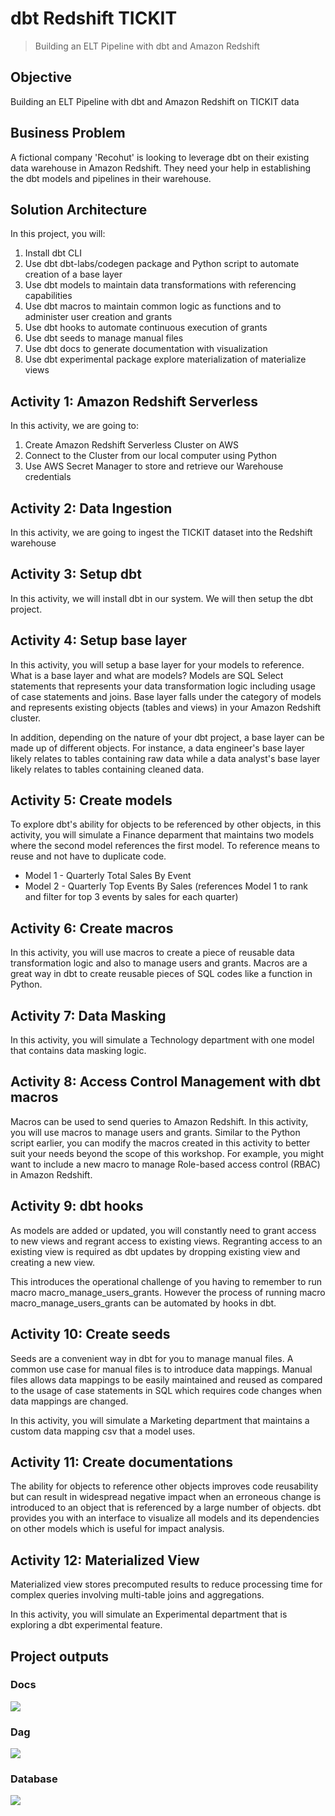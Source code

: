 # dbt Redshift TICKIT

> Building an ELT Pipeline with dbt and Amazon Redshift

## Objective

Building an ELT Pipeline with dbt and Amazon Redshift on TICKIT data

## Business Problem

A fictional company 'Recohut' is looking to leverage dbt on their existing data warehouse in Amazon Redshift. They need your help in establishing the dbt models and pipelines in their warehouse.

## Solution Architecture

In this project, you will:

1. Install dbt CLI
2. Use dbt dbt-labs/codegen package and Python script to automate creation of a base layer
3. Use dbt models to maintain data transformations with referencing capabilities
4. Use dbt macros to maintain common logic as functions and to administer user creation and grants
5. Use dbt hooks to automate continuous execution of grants
6. Use dbt seeds to manage manual files
7. Use dbt docs to generate documentation with visualization
8. Use dbt experimental package explore materialization of materialize views

## Activity 1: Amazon Redshift Serverless

In this activity, we are going to:

1. Create Amazon Redshift Serverless Cluster on AWS
2. Connect to the Cluster from our local computer using Python
3. Use AWS Secret Manager to store and retrieve our Warehouse credentials

## Activity 2: Data Ingestion

In this activity, we are going to ingest the TICKIT dataset into the Redshift warehouse

## Activity 3: Setup dbt

In this activity, we will install dbt in our system. We will then setup the dbt project.

## Activity 4: Setup base layer

In this activity, you will setup a base layer for your models to reference. What is a base layer and what are models? Models are SQL Select statements that represents your data transformation logic including usage of case statements and joins. Base layer falls under the category of models and represents existing objects (tables and views) in your Amazon Redshift cluster.

In addition, depending on the nature of your dbt project, a base layer can be made up of different objects. For instance, a data engineer's base layer likely relates to tables containing raw data while a data analyst's base layer likely relates to tables containing cleaned data.

## Activity 5: Create models

To explore dbt's ability for objects to be referenced by other objects, in this activity, you will simulate a Finance deparment that maintains two models where the second model references the first model. To reference means to reuse and not have to duplicate code.

- Model 1 - Quarterly Total Sales By Event
- Model 2 - Quarterly Top Events By Sales (references Model 1 to rank and filter for top 3 events by sales for each quarter)

## Activity 6: Create macros

In this activity, you will use macros to create a piece of reusable data transformation logic and also to manage users and grants. Macros are a great way in dbt to create reusable pieces of SQL codes like a function in Python.

## Activity 7: Data Masking

In this activity, you will simulate a Technology department with one model that contains data masking logic.

## Activity 8: Access Control Management with dbt macros

Macros can be used to send queries to Amazon Redshift. In this activity, you will use macros to manage users and grants. Similar to the Python script earlier, you can modify the macros created in this activity to better suit your needs beyond the scope of this workshop. For example, you might want to include a new macro to manage Role-based access control (RBAC) in Amazon Redshift.

## Activity 9: dbt hooks

As models are added or updated, you will constantly need to grant access to new views and regrant access to existing views. Regranting access to an existing view is required as dbt updates by dropping existing view and creating a new view.

This introduces the operational challenge of you having to remember to run macro macro_manage_users_grants. However the process of running macro macro_manage_users_grants can be automated by hooks in dbt.

## Activity 10: Create seeds

Seeds are a convenient way in dbt for you to manage manual files. A common use case for manual files is to introduce data mappings. Manual files allows data mappings to be easily maintained and reused as compared to the usage of case statements in SQL which requires code changes when data mappings are changed.

In this activity, you will simulate a Marketing department that maintains a custom data mapping csv that a model uses.

## Activity 11: Create documentations

The ability for objects to reference other objects improves code reusability but can result in widespread negative impact when an erroneous change is introduced to an object that is referenced by a large number of objects. dbt provides you with an interface to visualize all models and its dependencies on other models which is useful for impact analysis.

## Activity 12: Materialized View

Materialized view stores precomputed results to reduce processing time for complex queries involving multi-table joins and aggregations.

In this activity, you will simulate an Experimental department that is exploring a dbt experimental feature.

## Project outputs

### Docs

![](https://user-images.githubusercontent.com/62965911/214304361-8dd06672-faad-43cd-b844-3a1b38dcc876.png)

### Dag

![](https://user-images.githubusercontent.com/62965911/214304345-b5a29b42-2d57-48bd-8a2e-2ce886d33de0.png)

### Database

![](https://user-images.githubusercontent.com/62965911/214304319-ffe03556-37d7-49c2-8111-01a8380707ee.png)